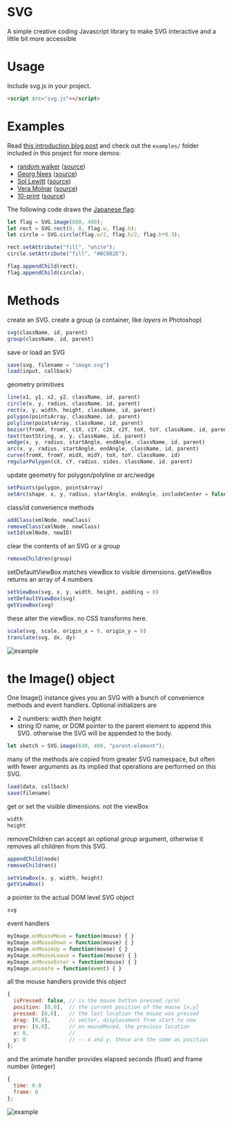# SVG

A simple creative coding Javascript library to make SVG interactive and a little bit more accessible

# Usage

Include svg.js in your project.

```html
<script src="svg.js"></script>
```

# Examples

Read [this introduction blog post](https://blog.rabbitear.org/2018/12/29/svg/) and check out the `examples/` folder included in this project for more demos:

* [random walker](https://robbykraft.github.io/SVG/examples/random-walker.html) ([source](https://github.com/robbykraft/SVG/blob/master/examples/random-walker.html))
* [Georg Nees](https://robbykraft.github.io/SVG/examples/georg-nees.html) ([source](https://github.com/robbykraft/SVG/blob/master/examples/georg-nees.html))
* [Sol Lewitt](https://robbykraft.github.io/SVG/examples/sol-lewitt.html) ([source](https://github.com/robbykraft/SVG/blob/master/examples/sol-lewitt.html))
* [Vera Molnar](https://robbykraft.github.io/SVG/examples/vera-molnar.html) ([source](https://github.com/robbykraft/SVG/blob/master/examples/vera-molnar.html))
* [10-print](https://robbykraft.github.io/SVG/examples/ten-print.html) ([source](https://github.com/robbykraft/SVG/blob/master/examples/ten-print.html))

The following code draws the [Japanese flag](https://robbykraft.github.io/SVG/examples/japanese-flag.html):

```javascript
let flag = SVG.image(600, 400);
let rect = SVG.rect(0, 0, flag.w, flag.h);
let circle = SVG.circle(flag.w/2, flag.h/2, flag.h*0.3);

rect.setAttribute("fill", "white");
circle.setAttribute("fill", "#BC002D");

flag.appendChild(rect);
flag.appendChild(circle);
```

# Methods

create an SVG. create a group (a container, like *layers* in Photoshop)

```javascript
svg(className, id, parent)
group(className, id, parent)
```

save or load an SVG

```javascript
save(svg, filename = "image.svg")
load(input, callback)
```

geometry primitives

```javascript
line(x1, y1, x2, y2, className, id, parent)
circle(x, y, radius, className, id, parent)
rect(x, y, width, height, className, id, parent)
polygon(pointsArray, className, id, parent)
polyline(pointsArray, className, id, parent)
bezier(fromX, fromY, c1X, c1Y, c2X, c2Y, toX, toY, className, id, parent)
text(textString, x, y, className, id, parent)
wedge(x, y, radius, startAngle, endAngle, className, id, parent)
arc(x, y, radius, startAngle, endAngle, className, id, parent)
curve(fromX, fromY, midX, midY, toX, toY, className, id)
regularPolygon(cX, cY, radius, sides, className, id, parent)
```

update geometry for polygon/polyline or arc/wedge

```javascript
setPoints(polygon, pointsArray)
setArc(shape, x, y, radius, startAngle, endAngle, includeCenter = false)
```

class/id convenience methods

```javascript
addClass(xmlNode, newClass)
removeClass(xmlNode, newClass)
setId(xmlNode, newID)
```

clear the contents of an SVG or a group

```javascript
removeChildren(group)
```

setDefaultViewBox matches viewBox to visible dimensions. getViewBox returns an array of 4 numbers

```javascript
setViewBox(svg, x, y, width, height, padding = 0)
setDefaultViewBox(svg)
getViewBox(svg)
```

these alter the viewBox. no CSS transforms here.

```javascript
scale(svg, scale, origin_x = 0, origin_y = 0)
translate(svg, dx, dy)
```

![example](https://cdn.rawgit.com/robbykraft/SVG/master/examples/vera.svg)

# the Image() object

One Image() instance gives you an SVG with a bunch of convenience methods and event handlers. Optional initializers are 

* 2 numbers: width *then* height
* string ID name, or DOM pointer to the parent element to append this SVG. otherwise the SVG will be appended to the body.

```javascript
let sketch = SVG.image(640, 480, "parent-element");
```

many of the methods are copied from greater SVG namespace, but often with fewer arguments as its implied that operations are performed on *this* SVG.

```javascript
load(data, callback)
save(filename)
```

get or set the visible dimensions. not the viewBox

```javascript
width
height
```

removeChildren can accept an optional *group* argument, otherwise it removes all children from this SVG.

```javascript
appendChild(node)
removeChildren()
```


```javascript
setViewBox(x, y, width, height)
getViewBox()
```

a pointer to the actual DOM level SVG object

```javascript
svg
```

event handlers

```javascript
myImage.onMouseMove = function(mouse) { }
myImage.onMouseDown = function(mouse) { }
myImage.onMouseUp = function(mouse) { }
myImage.onMouseLeave = function(mouse) { }
myImage.onMouseEnter = function(mouse) { }
myImage.animate = function(event) { }
```

all the mouse handlers provide this object

```javascript
{
  isPressed: false, // is the mouse button pressed (y/n)
  position: [0,0],  // the current position of the mouse [x,y]
  pressed: [0,0],   // the last location the mouse was pressed
  drag: [0,0],      // vector, displacement from start to now
  prev: [0,0],      // on mouseMoved, the previous location
  x: 0,             //
  y: 0              // -- x and y, these are the same as position
};
```

and the animate handler provides elapsed seconds (float) and frame number (integer)

```javascript
{
  time: 0.0
  frame: 0
};
```

![example](https://cdn.rawgit.com/robbykraft/SVG/master/examples/dragon.svg)